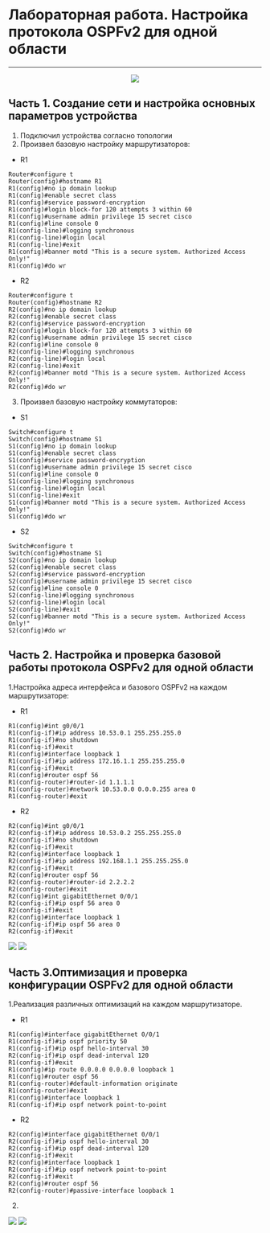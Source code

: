 # Лабораторная работа. Настройка протокола OSPFv2 для одной области
_ _ _
<p align="center">
<image src="https://github.com/LLlMEJIb87/OTUS-learning/blob/master/18.%20OSPF/Lab_topologia.PNG">
</p>
  
## Часть 1. Создание сети и настройка основных параметров устройства
1. Подключил устройства согласно топологии
2. Произвел базовую настройку маршрутизаторов:
- R1
```
Router#configure t
Router(config)#hostname R1
R1(config)#no ip domain lookup 
R1(config)#enable secret class
R1(config)#service password-encryption
R1(config)#login block-for 120 attempts 3 within 60
R1(config)#username admin privilege 15 secret cisco
R1(config)#line console 0
R1(config-line)#logging synchronous 
R1(config-line)#login local
R1(config-line)#exit
R1(config)#banner motd "This is a secure system. Authorized Access Only!"
R1(config)#do wr
```
- R2
```
Router#configure t
Router(config)#hostname R2
R2(config)#no ip domain lookup 
R2(config)#enable secret class
R2(config)#service password-encryption
R2(config)#login block-for 120 attempts 3 within 60
R2(config)#username admin privilege 15 secret cisco
R2(config)#line console 0
R2(config-line)#logging synchronous 
R2(config-line)#login local
R2(config-line)#exit
R2(config)#banner motd "This is a secure system. Authorized Access Only!"
R2(config)#do wr
```
3. Произвел базовую настройку коммутаторов:
- S1
```
Switch#configure t
Switch(config)#hostname S1
S1(config)#no ip domain lookup 
S1(config)#enable secret class
S1(config)#service password-encryption
S1(config)#username admin privilege 15 secret cisco
S1(config)#line console 0
S1(config-line)#logging synchronous 
S1(config-line)#login local
S1(config-line)#exit
S1(config)#banner motd "This is a secure system. Authorized Access Only!"
S1(config)#do wr
```
- S2
```
Switch#configure t
Switch(config)#hostname S1
S2(config)#no ip domain lookup 
S2(config)#enable secret class
S2(config)#service password-encryption
S2(config)#username admin privilege 15 secret cisco
S2(config)#line console 0
S2(config-line)#logging synchronous 
S2(config-line)#login local
S2(config-line)#exit
S2(config)#banner motd "This is a secure system. Authorized Access Only!"
S2(config)#do wr
```
  
## Часть 2. Настройка и проверка базовой работы протокола OSPFv2 для одной области
1.Настройка адреса интерфейса и базового OSPFv2 на каждом маршрутизаторе:
- R1
```
R1(config)#int g0/0/1
R1(config-if)#ip address 10.53.0.1 255.255.255.0
R1(config-if)#no shutdown 
R1(config-if)#exit
R1(config)#interface loopback 1 
R1(config-if)#ip address 172.16.1.1 255.255.255.0
R1(config-if)#exit
R1(config)#router ospf 56
R1(config-router)#router-id 1.1.1.1
R1(config-router)#network 10.53.0.0 0.0.0.255 area 0 
R1(config-router)#exit
```

- R2
```
R2(config)#int g0/0/1
R2(config-if)#ip address 10.53.0.2 255.255.255.0
R2(config-if)#no shutdown 
R2(config-if)#exit
R2(config)#interface loopback 1 
R2(config-if)#ip address 192.168.1.1 255.255.255.0
R2(config-if)#exit
R2(config)#router ospf 56
R2(config-router)#router-id 2.2.2.2
R2(config-router)#exit
R2(config)#int gigabitEthernet 0/0/1
R2(config-if)#ip ospf 56 area 0
R2(config-if)#exit
R2(config)#interface loopback 1
R2(config-if)#ip ospf 56 area 0
R2(config-if)#exit
```
  
<image src="https://github.com/LLlMEJIb87/OTUS-learning/blob/master/18.%20OSPF/Lab_show_ip_ospf.PNG">
  
<image src="https://github.com/LLlMEJIb87/OTUS-learning/blob/master/18.%20OSPF/Lab_ping.PNG">
  

## Часть 3.Оптимизация и проверка конфигурации OSPFv2 для одной области
1.Реализация различных оптимизаций на каждом маршрутизаторе.
- R1
```
R1(config)#interface gigabitEthernet 0/0/1
R1(config-if)#ip ospf priority 50
R1(config-if)#ip ospf hello-interval 30
R2(config-if)#ip ospf dead-interval 120
R1(config-if)#exit
R1(config)#ip route 0.0.0.0 0.0.0.0 loopback 1
R1(config)#router ospf 56
R1(config-router)#default-information originate 
R1(config-router)#exit
R1(config)#interface loopback 1
R1(config-if)#ip ospf network point-to-point
```



- R2
```
R2(config)#interface gigabitEthernet 0/0/1
R2(config-if)#ip ospf hello-interval 30
R2(config-if)#ip ospf dead-interval 120
R2(config-if)#exit
R2(config)#interface loopback 1
R2(config-if)#ip ospf network point-to-point
R2(config-if)#exit
R2(config)#router ospf 56
R2(config-router)#passive-interface loopback 1
```
2.
  
<image src="https://github.com/LLlMEJIb87/OTUS-learning/blob/master/18.%20OSPF/Lab_show_R1.PNG">
  
<image src="https://github.com/LLlMEJIb87/OTUS-learning/blob/master/18.%20OSPF/Lab_show_R2.PNG">